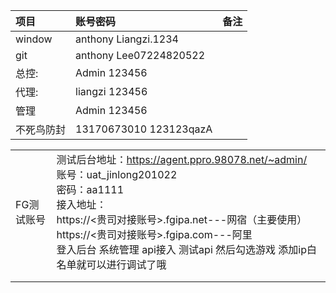 | 项目       | 账号密码                | 备注 |
| :--------- | :---------------------- | ---- |
| window     | anthony Liangzi.1234    |      |
| git        | anthony  Lee07224820522 |      |
| 总控:      | Admin 123456            |      |
| 代理:      | liangzi 123456          |      |
| 管理       | Admin 123456            |      |
| 不死鸟防封 | 13170673010  123123qazA |      |

|            |                                                              |
| ---------- | ------------------------------------------------------------ |
| FG测试账号 | 测试后台地址：https://agent.ppro.98078.net/~admin/<br/>账号：uat_jinlong201022<br/>密码：aa1111<br/>接入地址：<br/>https://<贵司对接账号>.fgipa.net---网宿（主要使用）<br/>https://<贵司对接账号>.fgipa.com---阿里<br/>登入后台 系统管理 api接入 测试api 然后勾选游戏 添加ip白名单就可以进行调试了哦 |
|            |                                                              |
|            |                                                              |

